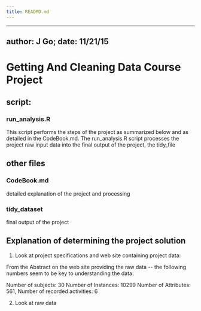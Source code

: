 ```yaml
---
title: READMD.md
---
```


---
author: J Go; date: 11/21/15
---

# Getting And Cleaning Data Course Project 

## script:

### run_analysis.R  
This script performs the steps of the project as summarized below and as 
detailed in the CodeBook.md.
The run_analysis.R script processes the project raw input data
into the final output of the project, the tidy_file

## other files

### CodeBook.md         
detailed explanation of the project and processing

### tidy_dataset        
final output of the project

## Explanation of determining the project solution

1.  Look at project specifications and web site containing project data:

From the Abstract on the web site providing the raw data -- the following
numbers seem to be key to understanding the data:

Number of subjects: 30
Number of Instances: 10299
Number of Attributes: 561,
Number of recorded activities: 6

2.  Look at raw data



